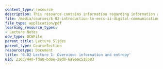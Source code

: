 ```yaml
---
content_type: resource
description: This resource contains information regarding information and entropy.
file: /media/courses/6-02-introduction-to-eecs-ii-digital-communication-systems-fall-2012/21637440fda8bd0e28d06a9eac518b03_MIT6_02F12_lec01.pdf
file_type: application/pdf
learning_resource_types:
- Lecture Notes
ocw_type: OCWFile
parent_title: Lecture Slides
parent_type: CourseSection
resourcetype: Document
title: '6.02 Lecture 1: Overview: information and entropy'
uid: 21637440-fda8-bd0e-28d0-6a9eac518b03
---
```

